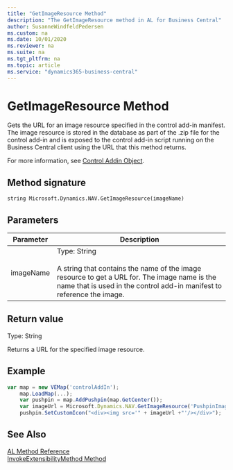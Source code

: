 ```yaml
---
title: "GetImageResource Method"
description: "The GetImageResource method in AL for Business Central"
author: SusanneWindfeldPedersen
ms.custom: na
ms.date: 10/01/2020
ms.reviewer: na
ms.suite: na
ms.tgt_pltfrm: na
ms.topic: article
ms.service: "dynamics365-business-central"
---
```


# GetImageResource Method

Gets the URL for an image resource specified in the control add-in manifest. The image resource is stored in the database as part of the .zip file for the control add-in and is exposed to the control add-in script running on the Business Central client using the URL that this method returns. 

For more information, see [Control Addin Object](../devenv-control-addin-object.md). 
  
## Method signature  

`string Microsoft.Dynamics.NAV.GetImageResource(imageName)`  
  
## Parameters  
  
|Parameter|Description|  
|---------------|-----------------|  
|imageName|Type: String<br /><br /> A string that contains the name of the image resource to get a URL for. The image name is the name that is used in the control add-in manifest to reference the image.|  
  
## Return value  

Type: String  
  
Returns a URL for the specified image resource.  
  
## Example  
  
```javascript
var map = new VEMap('controlAddIn');  
    map.LoadMap(...);  
    var pushpin = map.AddPushpin(map.GetCenter());  
    var imageUrl = Microsoft.Dynamics.NAV.GetImageResource('PushpinImage.png');  
    pushpin.SetCustomIcon("<div><img src='" + imageUrl +"'/></div>");   
```  

## See Also

[AL Method Reference](../methods-auto/library.md)  
[InvokeExtensibilityMethod Method](devenv-invokeextensibility-method.md)